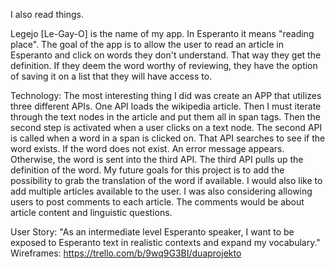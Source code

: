 I also read things. 

Legejo [Le-Gay-O] is the name of my app. In Esperanto it means "reading place". 
The goal of the app is to allow the user to read an article in Esperanto and click on words they don't understand. 
That way they get the definition. If they deem the word worthy of reviewing, 
they have the option of saving it on a list that they will have access to.

Technology: The most interesting thing I did was create an APP that utilizes three different APIs. One API loads the wikipedia article. Then I must iterate through the text nodes in the article and put them all in span tags. Then the second step is activated when a user clicks on a text node. The second API is called when a word in a span is clicked on. 
That API searches to see if the word exists. If the word does not exist. An error message appears. Otherwise, the word is sent into the third API. The third API pulls up the definition of the word.
My future goals for this project is to add the possibility to grab the translation of the word if available. I would also like to add multiple articles available to the user. 
I was also considering allowing users to post comments to each article. The comments would be about article content and linguistic questions. 

User Story: "As an  intermediate level Esperanto speaker, I want to be exposed to Esperanto text in realistic contexts and expand my vocabulary."
Wireframes: https://trello.com/b/9wq9G3BI/duaprojekto
